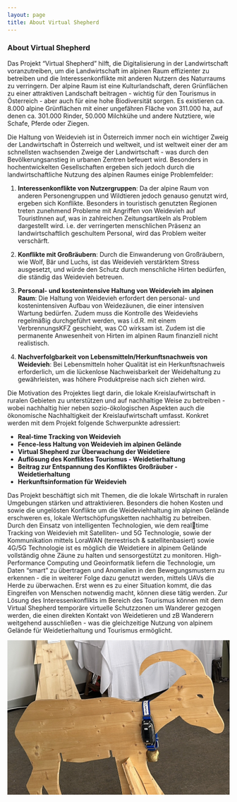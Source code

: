 ```yaml
---
layout: page
title: About Virtual Shepherd
---
```




### About Virtual Shepherd

Das Projekt “Virtual Shepherd” hilft, die Digitalisierung in der Landwirtschaft voranzutreiben, um die Landwirtschaft im alpinen
Raum effizienter zu betreiben und die Interessenkonflikte mit anderen Nutzern des Naturraums zu verringern. Der alpine
Raum ist eine Kulturlandschaft, deren Grünflächen zu einer attraktiven Landschaft beitragen - wichtig für den Tourismus in
Österreich - aber auch für eine hohe Biodiversität sorgen. Es existieren ca. 8.000 alpine Grünflächen mit einer
ungefähren Fläche von 311.000 ha, auf denen ca. 301.000 Rinder, 50.000 Milchkühe und andere Nutztiere, wie Schafe,
Pferde oder Ziegen.

Die Haltung von Weidevieh ist in Österreich immer noch ein wichtiger Zweig der Landwirtschaft in Österreich und weltweit,
und ist weltweit einer der am schnellsten wachsenden Zweige der Landwirtschaft - was durch den Bevölkerungsanstieg in
urbanen Zentren befeuert wird. Besonders in hochentwickelten Gesellschaften ergeben sich jedoch durch
die landwirtschaftliche Nutzung des alpinen Raumes einige Problemfelder:

1. **Interessenkonflikte von Nutzergruppen**: Da der alpine Raum von anderen Personengruppen und Wildtieren jedoch
genauso genutzt wird, ergeben sich Konflikte. Besonders in touristisch genutzten Regionen treten zunehmend Probleme
mit Angriffen von Weidevieh auf TouristInnen auf, was in zahlreichen Zeitungsartikeln als Problem dargestellt wird.
i.e. der verringerten menschlichen Präsenz an landwirtschaftlich geschultem Personal, wird das
Problem weiter verschärft.

2. **Konflikte mit Großräubern**: Durch die Einwanderung von Großräubern, wie Wolf, Bär und Luchs, ist das Weidevieh
verstärktem Stress ausgesetzt, und würde den Schutz durch menschliche Hirten bedürfen, die ständig das Weidevieh
betreuen.

3. **Personal- und kostenintensive Haltung von Weidevieh im alpinen Raum**: Die Haltung von Weidevieh erfordert den
personal- und kostenintensiven Aufbau von Weidezäunen, die einer intensiven Wartung bedürfen. Zudem muss die
Kontrolle des Weideviehs regelmäßig durchgeführt werden, was i.d.R. mit einem VerbrennungsKFZ geschieht, was CO
wirksam ist. Zudem ist die permanente Anwesenheit von Hirten im alpinen Raum finanziell nicht realistisch.

4. **Nachverfolgbarkeit von Lebensmitteln/Herkunftsnachweis von Weidevieh**: Bei Lebensmitteln hoher Qualität ist ein
Herkunftsnachweis erforderlich, um die lückenlose Nachweisbarkeit der Weidehaltung zu gewährleisten, was höhere
Produktpreise nach sich ziehen wird.

Die Motivation des Projektes liegt darin, die lokale Kreislaufwirtschaft in ruralen Gebieten zu unterstützen und auf nachhaltige
Weise zu betreiben - wobei nachhaltig hier neben sozio-ökologischen Aspekten auch die ökonomische Nachhaltigkeit der
Kreislaufwirtschaft umfasst. Konkret werden mit dem Projekt folgende Schwerpunkte adressiert:
 - **Real-time Tracking von Weidevieh**
 - **Fence-less Haltung von Weidevieh im alpinen Gelände**
 - **Virtual Shepherd zur Überwachung der Weidetiere**
 - **Auflösung des Konfliktes Tourismus - Weidetierhaltung**
 - **Beitrag zur Entspannung des Konfliktes Großräuber - Weidetierhaltung**
 - **Herkunftsinformation für Weidevieh**

Das Projekt beschäftigt sich mit Themen, die die lokale Wirtschaft in ruralen Umgebungen stärken und attraktivieren.
Besonders die hohen Kosten und sowie die ungelösten Konflikte um die Weideviehhaltung im alpinen Gelände erschweren
es, lokale Wertschöpfungsketten nachhaltig zu betreiben. Durch den Einsatz von intelligenten Technologien, wie dem realtime Tracking von Weidevieh mit Satelliten- und 5G Technologie, sowie der Kommunikation mittels LoraWAN (terrestrisch & satellitenbasiert) sowie 4G/5G Technologie ist es möglich die Weidetiere in alpinem Gelände vollständig ohne Zäune zu
halten und sensorgestützt zu monitoren. High-Performance Computing und Geoinformatik liefern die Technologie, um Daten
“smart” zu übertragen und Anomalien in den Bewegungsmustern zu erkennen - die in weiterer Folge dazu genutzt werden,
mittels UAVs die Herde zu überwachen. Erst wenn es zu einer Situation kommt, die das Eingreifen von Menschen notwendig
macht, können diese tätig werden. Zur Lösung des Interessenkonflikts im Bereich des Tourismus können mit dem Virtual
Shepherd temporäre virtuelle Schutzzonen um Wanderer gezogen werden, die einen direkten Kontakt von Weidetieren und
zB Wanderern weitgehend ausschließen - was die gleichzeitige Nutzung von alpinem Gelände für Weidetierhaltung und
Tourismus ermöglicht.

![Tracking device](/assets/img/tracker.jpg "Tracking device")
